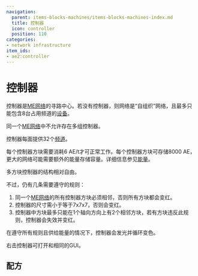 ```yaml
---
navigation:
  parent: items-blocks-machines/items-blocks-machines-index.md
  title: 控制器
  icon: controller
  position: 110
categories:
- network infrastructure
item_ids:
- ae2:controller
---
```


# 控制器

<BlockImage id="controller" p:state="online" scale="8" />

控制器是[ME网络](../ae2-mechanics/me-network-connections.md)的寻路中心。若没有控制器，则网络是“自组织”网络，且最多只能包含8台占用频道的[设备](../ae2-mechanics/devices.md)。

同一个[ME网络](../ae2-mechanics/me-network-connections.md)中不允许存在多组控制器。

控制器每面提供32个[频道](../ae2-mechanics/channels.md)。

每个控制器方块需要消耗6 AE/t才可正常工作。每个控制器方块可存储8000 AE，更大的网络可能需要额外的能量存储容量。详细信息参见[能量](../ae2-mechanics/energy.md)。

多方块控制器的结构相对自由。

<GameScene zoom="2" background="transparent">
  <ImportStructure src="../assets/assemblies/controllers.snbt" />
  <IsometricCamera yaw="195" pitch="30" />
</GameScene>

不过，仍有几条需要遵守的规则：

1.  同一个[ME网络](../ae2-mechanics/me-network-connections.md)的所有控制器方块必须相邻，否则所有方块都会变红。
2.  控制器的尺寸需小于等于7x7x7，否则会变红。
3.  控制器中方块最多只能在1个轴向方向上有2个相邻方块，若有方块违反此规则，控制器会失效并变红。

<GameScene zoom="2" background="transparent">
  <ImportStructure src="../assets/assemblies/controller_rules.snbt" />
  <IsometricCamera yaw="195" pitch="30" />
</GameScene>

在遵守所有规则且供给能量的情况下，控制器会发光并循环变色。

右击控制器可打开和<ItemLink id="network_tool" />相同的GUI。

## 配方

<RecipeFor id="controller" />
